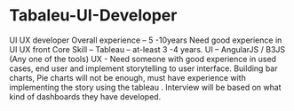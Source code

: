 # Tabaleu-UI-Developer
UI UX developer  Overall experience – 5 -10years Need good experience in UI UX front Core Skill – Tableau – at-least 3 -4 years. UI – AngularJS / B3JS (Any one of the tools) UX - Need someone with good experience in used cases, end user and implement storytelling to user interface. Building bar charts, Pie charts will not be enough, must have experience with implementing the story using the tableau . Interview will be based on what kind of dashboards they have developed.  
